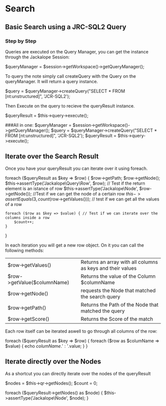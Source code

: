 Search
======

Basic Search using a JRC-SQL2 Query
----

### Step by Step
Queries are executed on the Query Manager, you can get the instance through the Jackalope Session:

$queryManager = $session->getWorkspace()->getQueryManager();


To query the note simply call createQuery with the Query on the queryManager. It will return a query instance.

$query = $queryManager->createQuery("SELECT * FROM [nt:unstructured]", 'JCR-SQL2');


Then Execute on the query to recieve the queryResult instance.

$queryResult = $this->query->execute();


###All in one:
$queryManager = $session->getWorkspace()->getQueryManager();
$query = $queryManager->createQuery("SELECT * FROM [nt:unstructured]", 'JCR-SQL2');
$queryResult = $this->query->execute();

Iterate over the Search Result
----

Once you have your queryResult you can iterate over it using foreach.

foreach ($queryResult as $key => $row) {
    $row->getPath;
    $row->getNode();
    $this->assertType('Jackalope\Query\Row', $row); // Test if the return element is an istance of row
    $this->assertType('Jackalope\Node', $row->getNode()); //Test if we can get the node of a certain row
    $this->assertEquals(3, count($row->getValues())); // test if we can get all the values of a row

    foreach ($row as $key => $value) { // Test if we can iterate over the columns inside a row
        $count++;
    }
}

In each iteration you will get a new row object. On it you can call the following methods:

<table>
    <tbody>
        <tr>
            <td>$row->getValues()</td>
            <td>Returns an array with all columns as keys and their values</td>
        </tr>
        <tr>
            <td>$row->getValue($columnName)</td>
            <td>Returns the value of the Column $columnName</td>
        </tr>
        <tr>
            <td>$row->getNode()</td>
            <td>requests the Node that matched the search query</td>
        </tr>
        <tr>
            <td>$row->getPath()</td>
            <td>Returns the Path of the Node that matched the query</td>
        </tr>
        <tr>
            <td>$row->getScore()</td>
            <td>Returns the Score of the match</td>
        </tr>
    </tbody>
</table>

Each row itself can be iterated aswell to go through all columns of the row:

foreach ($queryResult as $key => $row) {
    foreach ($row as $columName => $value) {
        echo $columName.':'.$value;
    }
}


Iterate directly over the Nodes
----

As a shortcut you can directly iterate over the nodes of the queryResult

$nodes = $this->qr->getNodes();
$count = 0;

foreach ($queryResult->getNodes() as $node) {
    $this->assertType('Jackalope\Node', $node);
}